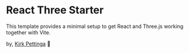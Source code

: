 # React Three Starter

This template provides a minimal setup to get React and Three.js working together with Vite.

by, [Kirk Pettinga](https://www.kirkpettinga.com) 🤘